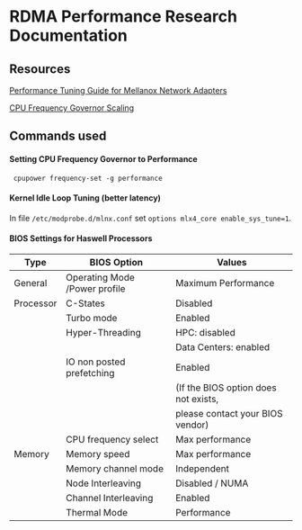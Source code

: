 # RDMA Performance Research Documentation

## Resources

[Performance Tuning Guide for Mellanox Network Adapters](http://www.mellanox.com/related-docs/prod_software/Performance_Tuning_Guide_for_Mellanox_Network_Adapters.pdf)

[CPU Frequency Governor Scaling](https://wiki.archlinux.org/index.php/CPU_frequency_scaling)

## Commands used

#### Setting CPU Frequency Governor to Performance

     cpupower frequency-set -g performance

#### Kernel Idle Loop Tuning (better latency)

In file `/etc/modprobe.d/mlnx.conf` set `options mlx4_core enable_sys_tune=1`.

#### BIOS Settings for Haswell Processors

| Type | BIOS Option | Values |
| ---- | ----------- | ------ |
| General | Operating Mode /Power profile | Maximum Performance |
| Processor | C-States | Disabled |
|           | Turbo mode | Enabled |
|           | Hyper-Threading | HPC: disabled |
|           |                 | Data Centers: enabled |
|           | IO non posted prefetching | Enabled |
|           | | (If the BIOS option does not exists, |
|           | | please contact your BIOS vendor) |
|           | CPU frequency select | Max performance |
| Memory | Memory speed | Max performance |
|        | Memory channel mode | Independent |
|        | Node Interleaving | Disabled / NUMA |
|        | Channel Interleaving | Enabled |
|        | Thermal Mode | Performance |
